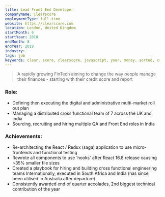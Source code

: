 ```yaml
---
title: Lead Front End Developer
companyName: Clearscore
employmentType: full-time
website: https://clearscore.com
location: London, United Kingdom
startMonth: 6
startYear: 2018
endMonth: 8
endYear: 2019
industry:
tags: job
keywords: clear, score, clearscore, javascript, your, money, sorted, credit, loans, finance, fintech, finance
---
```


> A rapidly growing FinTech aiming to change the way people manage their finances - starting with their credit score and report

### Role:

- Defining then executing the digital and administrative multi-market roll out plan
- Managing a distributed cross functional team of 7 across the UK and India
- Sourcing, recruiting and hiring multiple QA and Front End roles in India

### Achievements:

- Re-architecting the React / Redux (saga) application to use micro-frontends and functional testing
- Rewrote all components to use 'hooks' after React 16.8 release causing ~35% smaller file sizes
- Created a playbook for hiring and building cross functional engineering teams Internationally, executed in South Africa and India (has since been utilised in Australia after departure)
- Consistently awarded end of quarter accolades, 2nd biggest technical contribution of the year
